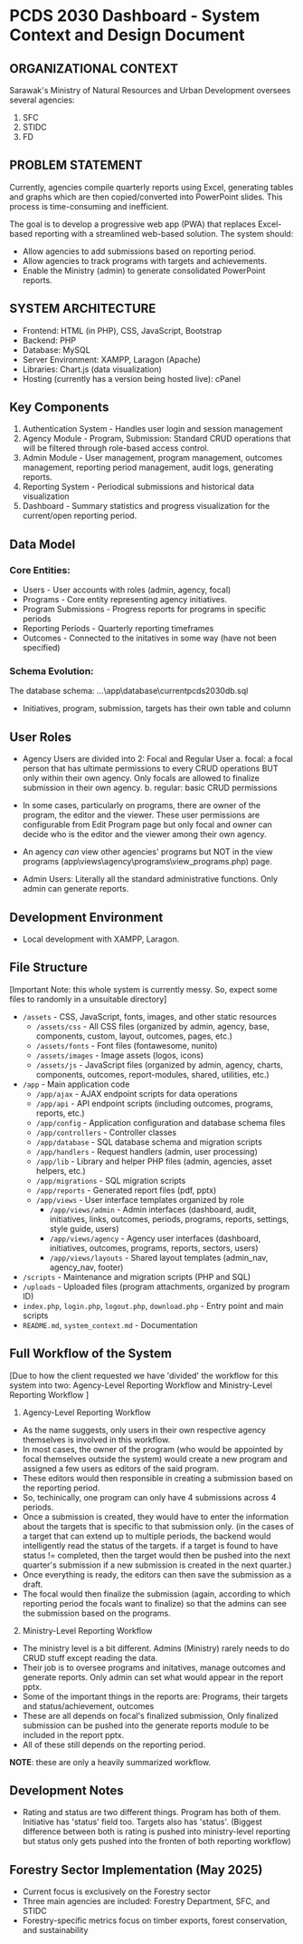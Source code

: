 # PCDS 2030 Dashboard - System Context and Design Document

## ORGANIZATIONAL CONTEXT

Sarawak's Ministry of Natural Resources and Urban Development oversees several agencies:

1) SFC
2) STIDC
3) FD

## PROBLEM STATEMENT

Currently, agencies compile quarterly reports using Excel, generating tables and graphs which are then copied/converted into PowerPoint slides. This process is time-consuming and inefficient.

The goal is to develop a progressive web app (PWA) that replaces Excel-based reporting with a streamlined web-based solution. The system should:
- Allow agencies to add submissions based on reporting period.
- Allow agencies to track programs with targets and achievements.
- Enable the Ministry (admin) to generate consolidated PowerPoint reports.

## SYSTEM ARCHITECTURE

- Frontend: HTML (in PHP), CSS, JavaScript, Bootstrap
- Backend: PHP
- Database: MySQL
- Server Environment: XAMPP, Laragon (Apache)
- Libraries: Chart.js (data visualization)
- Hosting (currently has a version being hosted live): cPanel

## Key Components
1. Authentication System - Handles user login and session management
2. Agency Module - Program, Submission: Standard CRUD operations that will be filtered through role-based access control.
3. Admin Module - User management, program management, outcomes management, reporting period management, audit logs, generating reports.
4. Reporting System - Periodical submissions and historical data visualization
5. Dashboard - Summary statistics and progress visualization for the current/open reporting period.

## Data Model
### Core Entities:
- Users - User accounts with roles (admin, agency, focal)
- Programs - Core entity representing agency initiatives.
- Program Submissions - Progress reports for programs in specific periods
- Reporting Periods - Quarterly reporting timeframes
- Outcomes - Connected to the initatives in some way (have not been specified)

### Schema Evolution:
The database schema: ...\app\database\currentpcds2030db.sql
- Initiatives, program, submission, targets has their own table and column

## User Roles
- Agency Users are divided into 2: Focal and Regular User
  a. focal: a focal person that has ultimate permissions to every CRUD  operations BUT only within their own agency. Only focals are allowed to finalize submission in their own agency.
  b. regular: basic CRUD permissions
- In some cases, particularly on programs, there are owner of the program, the editor and the viewer. These user permissions are configurable from Edit Program page but only focal and owner can decide who is the editor and the viewer among their own agency.
- An agency _can_ view other agencies' programs but NOT in the view programs (app\views\agency\programs\view_programs.php) page. 

- Admin Users: Literally all the standard administrative functions. Only admin can generate reports.

## Development Environment
- Local development with XAMPP, Laragon.

## File Structure
[Important Note: this whole system is currently messy. So, expect some files to randomly in a unsuitable directory]
- `/assets` - CSS, JavaScript, fonts, images, and other static resources
  - `/assets/css` - All CSS files (organized by admin, agency, base, components, custom, layout, outcomes, pages, etc.)
  - `/assets/fonts` - Font files (fontawesome, nunito)
  - `/assets/images` - Image assets (logos, icons)
  - `/assets/js` - JavaScript files (organized by admin, agency, charts, components, outcomes, report-modules, shared, utilities, etc.)
- `/app` - Main application code
  - `/app/ajax` - AJAX endpoint scripts for data operations
  - `/app/api` - API endpoint scripts (including outcomes, programs, reports, etc.)
  - `/app/config` - Application configuration and database schema files
  - `/app/controllers` - Controller classes
  - `/app/database` - SQL database schema and migration scripts
  - `/app/handlers` - Request handlers (admin, user processing)
  - `/app/lib` - Library and helper PHP files (admin, agencies, asset helpers, etc.)
  - `/app/migrations` - SQL migration scripts
  - `/app/reports` - Generated report files (pdf, pptx)
  - `/app/views` - User interface templates organized by role
    - `/app/views/admin` - Admin interfaces (dashboard, audit, initiatives, links, outcomes, periods, programs, reports, settings, style guide, users)
    - `/app/views/agency` - Agency user interfaces (dashboard, initiatives, outcomes, programs, reports, sectors, users)
    - `/app/views/layouts` - Shared layout templates (admin_nav, agency_nav, footer)
- `/scripts` - Maintenance and migration scripts (PHP and SQL)
- `/uploads` - Uploaded files (program attachments, organized by program ID)
- `index.php`, `login.php`, `logout.php`, `download.php` - Entry point and main scripts
- `README.md`, `system_context.md` - Documentation

## Full Workflow of the System

[Due to how the client requested we have 'divided' the workflow for this system into two: Agency-Level Reporting Workflow and Ministry-Level Reporting Workflow ]

1. Agency-Level Reporting Workflow
- As the name suggests, only users in their own respective agency themselves is involved in this workflow.
- In most cases, the owner of the program (who would be appointed by focal themselves outside the system) would create a new program and assigned a few users as editors of the said program.
- These editors would then responsible in creating a submission based on the reporting period.
- So, techinically, one program can only have 4 submissions across 4 periods.
- Once a submission is created, they would have to enter the information about the targets that is specific to that submission only. (in the cases of a target that can extend up to multiple periods, the backend would intelligently read the status of the targets. if a target is found to have status != completed, then the target would then be pushed into the next quarter's submission if a new submission is created in the next quarter.)
- Once everything is ready, the editors can then save the submission as a draft.
- The focal would then finalize the submission (again, according to which reporting period the focals want to finalize) so that the admins can see the submission based on the programs.

2. Ministry-Level Reporting Workflow
- The ministry level is a bit different. Admins (Ministry) rarely needs to do CRUD stuff except reading the data.
- Their job is to oversee programs and initatives, manage outcomes and generate reports. Only admin can set what would appear in the report pptx.
- Some of the important things in the reports are: Programs, their targets and status/achievement, outcomes
-  These are all depends on focal's finalized submission, Only finalized submission can be pushed into the generate reports module to be included in the report pptx.
- All of these still depends on the reporting period.


**NOTE**: these are only a heavily summarized workflow. 


## Development Notes

- Rating and status are two different things. Program has both of them. Initiative has 'status' field too. Targets also has 'status'. (Biggest difference between both is rating is pushed into ministry-level reporting but status only gets pushed into the fronten of both reporting workflow)
 

## Forestry Sector Implementation (May 2025)
- Current focus is exclusively on the Forestry sector
- Three main agencies are included: Forestry Department, SFC, and STIDC
- Forestry-specific metrics focus on timber exports, forest conservation, and sustainability

